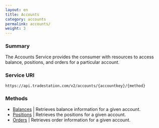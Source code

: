 ```yaml
---
layout: en
title: Accounts
category: accounts
permalink: accounts/
weight: 3
---
```


### Summary

The Accounts Service provides the consumer with resources to access balance, positions, and orders for a particular account.

### Service URI

`https://api.tradestation.com/v2/accounts/{accountkey}/{method}`

### Methods

* [Balances](balances) | Retrieves balance information for a given account.
* [Positions](positions) | Retrieves the positions for a given account.
* [Orders](orders) | Retrieves order information for a given account.